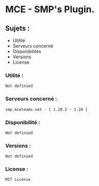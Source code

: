 # MCE - SMP's Plugin.

## Sujets :

* Utilité
* Serveurs concerné
* Disponibilités
* Versions
* License

### Utilité :

```Not definied```

### Serveurs concerné :

```smp.mceteams.net - [ 1.20.2 - 1.20 ]```

### Disponibilité :

```Not definied```

### Versions :

```Not definied```

### License :

```MIT License```

